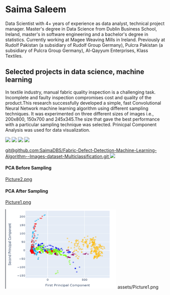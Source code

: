 # **Saima Saleem** 
Data Scientist with 4+ years of experience as data analyst, technical project manager. Master's degree in Data Science from Dublin Business School, Ireland, master's in software engineering and a bachelor's degree in statistics. Currently working at Magee Weaving Mills in Ireland. Previously at Rudolf Pakistan (a subsidiary of Rudolf Group Germany), Pulcra Pakistan (a subsidiary of Pulcra Group Germany), Al-Qayyum Enterprises, Klass Textiles.
## **Selected projects in data science, machine learning**
In textile industry, manual fabric quality inspection is a challenging task. Incomplete and faulty inspection compromises cost and quality of the product.This research successfully developed a simple, fast Convolutional Neural Network machine learning algorithm using different sampling techniques. It was experimented on three different sizes of images i.e., 200x800, 150x700 and 245x345.The size that gave the best performance with a particular sampling technique was selected. Prinicpal Component Analysis was used for data visualization.

<code><img width="10%" src="https://www.vectorlogo.zone/logos/python/python-ar21.svg"></code>
<code><img width="10%" src="https://www.vectorlogo.zone/logos/visualstudio_code/visualstudio_code-ar21.svg"></code>
<code><img width="10%" src="https://www.vectorlogo.zone/logos/tensorflow/tensorflow-ar21.svg"></code>
<code><img width="10%" src="https://www.vectorlogo.zone/logos/jupyter/jupyter-ar21.svg"></code>

[git@github.com:SaimaDBS/Fabric-Defect-Detection-Machine-Learning-Algorithm--Images-dataset-Multiclassification.git
<img src="git@github.com:SaimaDBS/Fabric-Defect-Detection-Machine-Learning-Algorithm--Images-dataset-Multiclassification.git"/>](https://github.com/SaimaDBS/Fabric-Defect-Detection-Machine-Learning-Algorithm--Images-dataset-Multiclassification.git)

#### **PCA Before Sampling**
[Picture2.png](/assets/Picture2.png)
#### **PCA After Sampling**
[Picture1.png](/assets/Picture1.png)


<code><img src="https://github.com/SaimaDBS/SaimaDBS/blob/d3400fa9830a2d1cb3740dc65e436ab339a12ad6/assets/Picture1.png" width="350"></code>
assets/Picture1.png
